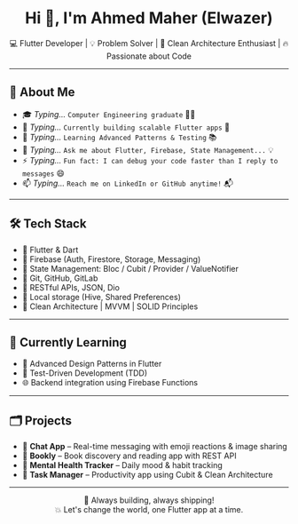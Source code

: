 
<h1 align="center">Hi 👋, I'm Ahmed Maher (Elwazer)</h1>

<p align="center">
  💻 Flutter Developer | 💡 Problem Solver | 🎯 Clean Architecture Enthusiast | 🔥 Passionate about Code
</p>

---

## 🚀 About Me

- 🎓 *Typing...* `Computer Engineering graduate` 👨‍🎓  
- 🔭 *Typing...* `Currently building scalable Flutter apps` 📱  
- 🌱 *Typing...* `Learning Advanced Patterns & Testing` 📚  
- 💬 *Typing...* `Ask me about Flutter, Firebase, State Management...` 💡  
- ⚡ *Typing...* `Fun fact: I can debug your code faster than I reply to messages` 😄  
- 📫 *Typing...* `Reach me on LinkedIn or GitHub anytime!` 📬  

---

## 🛠️ Tech Stack

- 🔹 Flutter & Dart  
- 🔹 Firebase (Auth, Firestore, Storage, Messaging)  
- 🔹 State Management: Bloc / Cubit / Provider / ValueNotifier  
- 🔹 Git, GitHub, GitLab  
- 🔹 RESTful APIs, JSON, Dio  
- 🔹 Local storage (Hive, Shared Preferences)  
- 🔹 Clean Architecture | MVVM | SOLID Principles

---

## 🧠 Currently Learning

- 💼 Advanced Design Patterns in Flutter  
- 🧪 Test-Driven Development (TDD)  
- 🌐 Backend integration using Firebase Functions

---

## 🗂️ Projects

- 📱 **Chat App** – Real-time messaging with emoji reactions & image sharing  
- 📘 **Bookly** – Book discovery and reading app with REST API  
- 🧠 **Mental Health Tracker** – Daily mood & habit tracking  
- 📂 **Task Manager** – Productivity app using Cubit & Clean Architecture

---

<p align="center">
  🚀 Always building, always shipping! <br>
  💥 Let's change the world, one Flutter app at a time.
</p>
